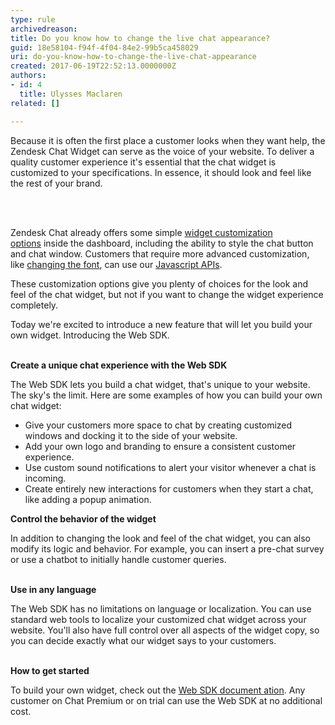 ```yaml
---
type: rule
archivedreason: 
title: Do you know how to change the live chat appearance?
guid: 18e58104-f94f-4f04-84e2-99b5ca458029
uri: do-you-know-how-to-change-the-live-chat-appearance
created: 2017-06-19T22:52:13.0000000Z
authors:
- id: 4
  title: Ulysses Maclaren
related: []

---
```



<p class="ssw15-rteElement-P">Because it is often the first place a customer looks when they want help, the Zendesk Chat Widget can serve as the voice of your website. To deliver a quality customer experience it's essential that the chat widget is customized to your specifications. In essence, it should look and feel like the rest of your brand.​​<br></p>
<br><excerpt class='endintro'></excerpt><br>
<p class="ssw15-rteElement-P">Zendesk Chat already offers some simple&#160;<a href="https&#58;//chat.zendesk.com/hc/en-us/articles/212679577-Customizing-the-chat-widget%22%20%5co%20%22widget%20customization%20options%22%20%5ct%20%22_blank">widget customization options</a>&#160;inside the dashboard, including the ability to style the chat button and chat window. Customers that require more advanced customization, like&#160;<a href="https&#58;//chat.zendesk.com/hc/en-us/articles/221307207-New-Widget-Security-Settings-and-Customization-Options%22%20%5co%20%22changing%20the%20font%22%20%5ct%20%22_blank">changing the font</a>, can use our&#160;<a href="https&#58;//chat.zendesk.com/hc/en-us/articles/234585908-JavaScript-Chat-API-Overview%22%20%5co%20%22Javascript%20APIs%22%20%5ct%20%22_blank">Javascript APIs</a>.</p><p class="ssw15-rteElement-P">These customization options give you plenty of choices for the look and feel of the chat widget, but not if you want to change the widget experience completely.<br></p><p class="ssw15-rteElement-P">Today we're excited to introduce a new feature that will let you build your own widget. Introducing the Web SDK. <br><br></p><p><strong>Create a unique chat experience with the Web SDK</strong></p><p class="ssw15-rteElement-P">The Web SDK lets you build a chat widget, that's unique to your website. The sky's the limit. Here are some examples of how you can build your own chat widget&#58;</p><ul><li>Give your customers more space to chat by creating&#160;customized windows&#160;and docking it to the side of your website.</li><li>Add your own logo and branding to ensure a consistent customer experience.</li><li>Use custom sound notifications to alert your visitor whenever a chat is incoming.</li><li>Create entirely new interactions for customers when they start a chat, like adding a popup animation. <br></li></ul><p><strong>Control the&#160;behavior&#160;of the widget</strong></p><p class="ssw15-rteElement-P">In addition to changing the look and feel of the chat widget, you can also modify its logic and&#160;behavior. For example, you can insert a pre-chat survey or use a chatbot to initially handle customer queries. <br><br></p><p><strong>Use in any language</strong></p><p class="ssw15-rteElement-P">The Web SDK has no limitations on language or localization. You can use standard web tools to localize your customized chat widget across your website. You'll also have full control over all aspects of the widget copy, so you can decide exactly what our widget says to your customers. <br><br></p><p><strong>How to get started</strong></p><p class="ssw15-rteElement-P">To build your own widget, check out the&#160;<a href="https&#58;//api.zopim.com/web-sdk">Web SDK document ation</a>. Any customer on Chat Premium or on trial can use the Web SDK at no additional cost.&#160; <br></p>


